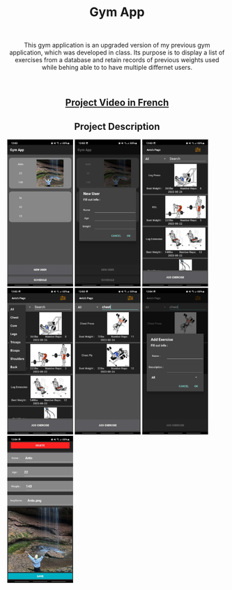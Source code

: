 <h1 style="text-align: center;"> Gym App </h1> <br>

<p style="text-align: center;">
    This gym application is an upgraded version of my previous gym application, which was
    developed in class. Its purpose is to display a list of exercises from a database and retain records of previous
    weights used while behing able to to have multiple differnet users.
</p>

<br>

<h2 style="text-align: center;"> <a href="https://www.youtube.com/watch?v=mzluNtjtzCs">
        Project Video in French</a> </h2>

<h2 style="text-align: center;"> Project Description </h2>

<img src="readMePics/gymApp1.jpg" alt="First image of GymApp" width="30%" height="30%">
<img src="readMePics/gymApp2.jpg" alt="Second image of GymApp" width="30%" height="30%">
<img src="readMePics/gymApp3.jpg" alt="Third image of GymApp" width="30%" height="30%">
<img src="readMePics/gymApp4.jpg" alt="Fourth image of GymApp" width="30%" height="30%">
<img src="readMePics/gymApp5.jpg" alt="Fifth image of GymApp" width="30%" height="30%">
<img src="readMePics/gymApp6.jpg" alt="Sixth image of GymApp" width="30%" height="30%">
<img src="readMePics/gymApp7.jpg" alt="Seventh image of GymApp" width="30%" height="30%">
